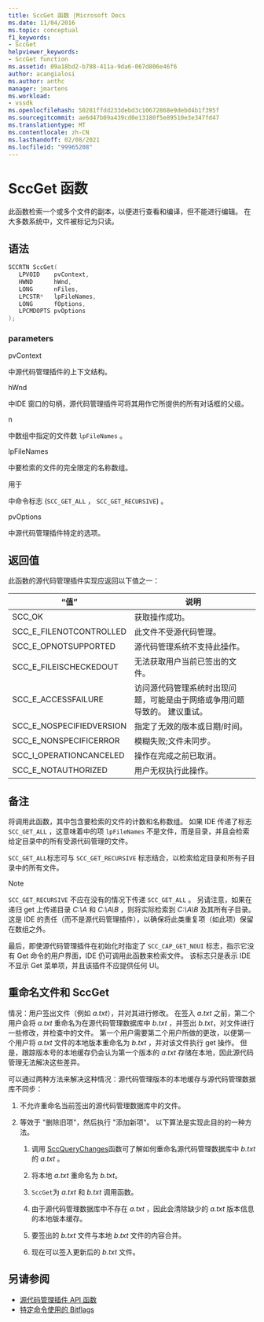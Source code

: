 ```yaml
---
title: SccGet 函数 |Microsoft Docs
ms.date: 11/04/2016
ms.topic: conceptual
f1_keywords:
- SccGet
helpviewer_keywords:
- SccGet function
ms.assetid: 09a18bd2-b788-411a-9da6-067d806e46f6
author: acangialosi
ms.author: anthc
manager: jmartens
ms.workload:
- vssdk
ms.openlocfilehash: 50281ffdd233debd3c10672868e9debd4b1f395f
ms.sourcegitcommit: ae6d47b09a439cd0e13180f5e89510e3e347fd47
ms.translationtype: MT
ms.contentlocale: zh-CN
ms.lasthandoff: 02/08/2021
ms.locfileid: "99965208"
---
```

# <a name="sccget-function"></a>SccGet 函数
此函数检索一个或多个文件的副本，以便进行查看和编译，但不能进行编辑。 在大多数系统中，文件被标记为只读。

## <a name="syntax"></a>语法

```cpp
SCCRTN SccGet(
   LPVOID    pvContext,
   HWND      hWnd,
   LONG      nFiles,
   LPCSTR*   lpFileNames,
   LONG      fOptions,
   LPCMDOPTS pvOptions
);
```

### <a name="parameters"></a>parameters
 pvContext

中源代码管理插件的上下文结构。

 hWnd

中IDE 窗口的句柄，源代码管理插件可将其用作它所提供的所有对话框的父级。

 n

中数组中指定的文件数 `lpFileNames` 。

 lpFileNames

中要检索的文件的完全限定的名称数组。

 用于

中命令标志 (`SCC_GET_ALL` ， `SCC_GET_RECURSIVE`) 。

 pvOptions

中源代码管理插件特定的选项。

## <a name="return-value"></a>返回值
 此函数的源代码管理插件实现应返回以下值之一：

|“值”|说明|
|-----------|-----------------|
|SCC_OK|获取操作成功。|
|SCC_E_FILENOTCONTROLLED|此文件不受源代码管理。|
|SCC_E_OPNOTSUPPORTED|源代码管理系统不支持此操作。|
|SCC_E_FILEISCHECKEDOUT|无法获取用户当前已签出的文件。|
|SCC_E_ACCESSFAILURE|访问源代码管理系统时出现问题，可能是由于网络或争用问题导致的。 建议重试。|
|SCC_E_NOSPECIFIEDVERSION|指定了无效的版本或日期/时间。|
|SCC_E_NONSPECIFICERROR|模糊失败;文件未同步。|
|SCC_I_OPERATIONCANCELED|操作在完成之前已取消。|
|SCC_E_NOTAUTHORIZED|用户无权执行此操作。|

## <a name="remarks"></a>备注
 将调用此函数，其中包含要检索的文件的计数和名称数组。 如果 IDE 传递了标志 `SCC_GET_ALL` ，这意味着中的项 `lpFileNames` 不是文件，而是目录，并且会检索给定目录中的所有受源代码管理的文件。

 `SCC_GET_ALL`标志可与 `SCC_GET_RECURSIVE` 标志结合，以检索给定目录和所有子目录中的所有文件。

> [!NOTE]
> `SCC_GET_RECURSIVE` 不应在没有的情况下传递 `SCC_GET_ALL` 。 另请注意，如果在递归 get 上传递目录 *C:\A* 和 *C:\A\B* ，则将实际检索到 *C:\A\B* 及其所有子目录。 这是 IDE 的责任（而不是源代码管理插件），以确保将此类重复项（如此项）保留在数组之外。

 最后，即使源代码管理插件在初始化时指定了 `SCC_CAP_GET_NOUI` 标志，指示它没有 Get 命令的用户界面，IDE 仍可调用此函数来检索文件。 该标志只是表示 IDE 不显示 Get 菜单项，并且该插件不应提供任何 UI。

## <a name="rename-files-and-sccget"></a>重命名文件和 SccGet
 情况：用户签出文件（例如 *a.txt*），并对其进行修改。 在签入 *a.txt* 之前，第二个用户会将 *a.txt* 重命名为在源代码管理数据库中 *b.txt* ，并签出 *b.txt*，对文件进行一些修改，并检查中的文件。 第一个用户需要第二个用户所做的更改，以便第一个用户将 *a.txt* 文件的本地版本重命名为 *b.txt* ，并对该文件执行 get 操作。 但是，跟踪版本号的本地缓存仍会认为第一个版本的 *a.txt* 存储在本地，因此源代码管理无法解决这些差异。

 可以通过两种方法来解决这种情况：源代码管理版本的本地缓存与源代码管理数据库不同步：

1. 不允许重命名当前签出的源代码管理数据库中的文件。

2. 等效于 "删除旧项"，然后执行 "添加新项"。 以下算法是实现此目的的一种方法。

    1. 调用 [SccQueryChanges](../extensibility/sccquerychanges-function.md)函数可了解如何重命名源代码管理数据库中 *b.txt* 的 *a.txt* 。

    2. 将本地 *a.txt* 重命名为 *b.txt*。

    3. `SccGet`为 *a.txt* 和 *b.txt* 调用函数。

    4. 由于源代码管理数据库中不存在 *a.txt* ，因此会清除缺少的 *a.txt* 版本信息的本地版本缓存。

    5. 要签出的 *b.txt* 文件与本地 *b.txt* 文件的内容合并。

    6. 现在可以签入更新后的 *b.txt* 文件。

## <a name="see-also"></a>另请参阅
- [源代码管理插件 API 函数](../extensibility/source-control-plug-in-api-functions.md)
- [特定命令使用的 Bitflags](../extensibility/bitflags-used-by-specific-commands.md)
